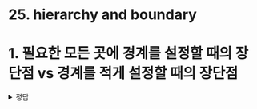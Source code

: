 # 25. hierarchy and boundary

# 1. 필요한 모든 곳에 경계를 설정할 때의 장단점 vs 경계를 적게 설정할 때의 장단점

<details>
<summary> 정답 </summary>

필요한 모든 곳에 경계를 설정할 때
- 오버 엔지니어링임, 개발할때 비용이 많이듦
- 하지만 확장, 변경이 존재할 때 매우 용이함

경계를 적게 설정할 때 
- 강하게 결합되어있는 컴포넌트를 분리하고 다시 테스팅 작성하는 것은 매우 어려운 일

</details>
